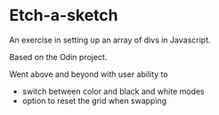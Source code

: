 <h1>Etch-a-sketch</h1>

An exercise in setting up an array of divs in Javascript.

Based on the Odin project.

Went above and beyond with user ability to
- switch between color and black and white modes
- option to reset the grid when swapping

